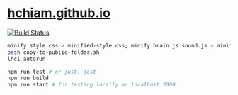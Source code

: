 # [hchiam.github.io](https://hchiam.github.io)

[![Build Status](https://travis-ci.com/hchiam/hchiam.github.io.svg?branch=master)](https://travis-ci.com/hchiam/hchiam.github.io)

```bash
minify style.css > minified-style.css; minify brain.js sound.js > minified-code.js;
bash copy-to-public-folder.sh
lhci autorun
```

```bash
npm run test # or just: jest
npm run build
npm run start # for testing locally on localhost:3000
```
